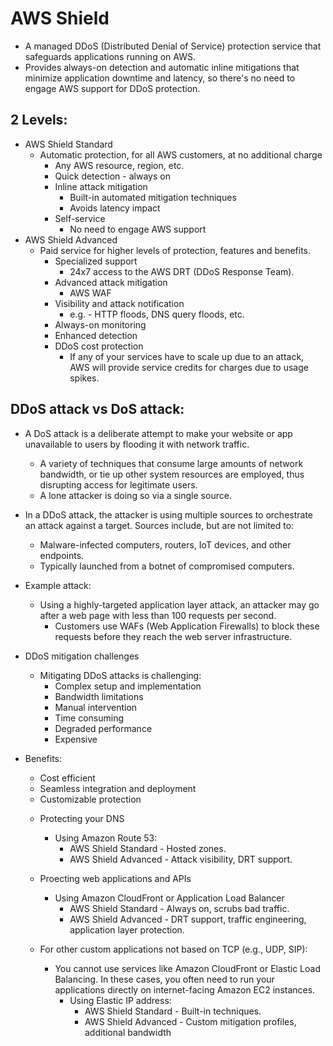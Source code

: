 # AWS Shield
* A managed DDoS (Distributed Denial of Service) protection service 
  that safeguards applications running on AWS.
* Provides always-on detection and automatic inline mitigations that
  minimize application downtime and latency, so there's no need to 
  engage AWS support for DDoS protection.

## 2 Levels:
  * AWS Shield Standard
    * Automatic protection, for all AWS customers, at no additional
      charge
      * Any AWS resource, region, etc.
      * Quick detection - always on
      * Inline attack mitigation
        * Built-in automated mitigation techniques
        * Avoids latency impact
      * Self-service
        * No need to engage AWS support
  * AWS Shield Advanced 
    * Paid service for higher levels of protection, features and 
      benefits.
      * Specialized support
        * 24x7 access to the AWS DRT (DDoS Response Team).
      * Advanced attack mitigation
        * AWS WAF
      * Visibility and attack notification
        * e.g. - HTTP floods, DNS query floods, etc.
      * Always-on monitoring
      * Enhanced detection
      * DDoS cost protection
        * If any of your services have to scale up due to an attack,
          AWS will provide service credits for charges due to usage 
          spikes.

## DDoS attack vs DoS attack:
  * A DoS attack is a deliberate attempt to make your website or app
    unavailable to users by flooding it with network traffic.
    * A variety of techniques that consume large amounts of network 
      bandwidth, or tie up other system resources are employed, thus
      disrupting access for legitimate users.
    * A lone attacker is doing so via a single source.
  * In a DDoS attack, the attacker is using multiple sources to
    orchestrate an attack against a target. Sources include, but are
    not limited to:
    * Malware-infected computers, routers, IoT devices, and other 
      endpoints.
    * Typically launched from a botnet of compromised computers.

  * Example attack:
    * Using a highly-targeted application layer attack, an attacker may
      go after a web page with less than 100 requests per second.
      * Customers use WAFs (Web Application Firewalls) to block these
        requests before they reach the web server infrastructure.

* DDoS mitigation challenges
  * Mitigating DDoS attacks is challenging:
    * Complex setup and implementation
    * Bandwidth limitations
    * Manual intervention
    * Time consuming
    * Degraded performance
    * Expensive

* Benefits:
  * Cost efficient
  * Seamless integration and deployment
  * Customizable protection

  - Protecting your DNS
    - Using Amazon Route 53:
      - AWS Shield Standard - Hosted zones.
      - AWS Shield Advanced - Attack visibility, DRT support.

  - Proecting web applications and APIs
    - Using Amazon CloudFront or Application Load Balancer
      - AWS Shield Standard - Always on, scrubs bad traffic.
      - AWS Shield Advanced - DRT support, traffic engineering,
                              application layer protection.
  
  - For other custom applications not based on TCP (e.g., UDP, SIP):
    - You cannot use services like Amazon CloudFront or Elastic Load
      Balancing. In these cases, you often need to run your applications
      directly on internet-facing Amazon EC2 instances.
      - Using Elastic IP address:
        - AWS Shield Standard - Built-in techniques.
        - AWS Shield Advanced - Custom mitigation profiles, additional 
                              bandwidth

